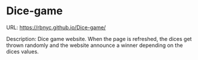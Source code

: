 # Dice-game

URL: https://rbnyc.github.io/Dice-game/

Description:
Dice game website.
When the page is refreshed, the dices get thrown randomly and the website announce a winner depending on the dices values.
